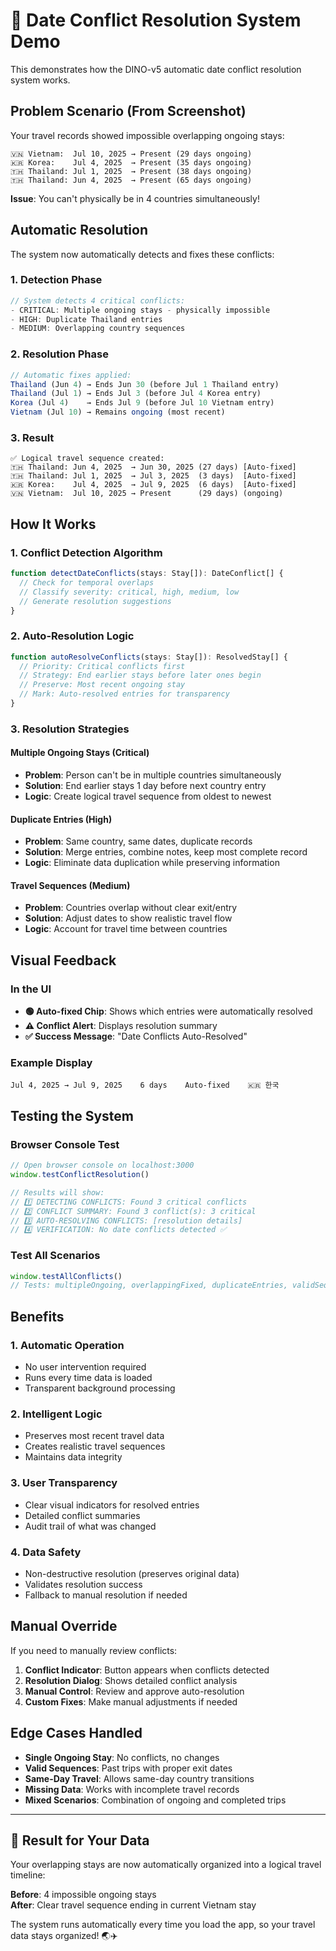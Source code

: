 # 🔧 Date Conflict Resolution System Demo

This demonstrates how the DINO-v5 automatic date conflict resolution system works.

## Problem Scenario (From Screenshot)

Your travel records showed impossible overlapping ongoing stays:

```
🇻🇳 Vietnam:  Jul 10, 2025 → Present (29 days ongoing)
🇰🇷 Korea:    Jul 4, 2025  → Present (35 days ongoing)  
🇹🇭 Thailand: Jul 1, 2025  → Present (38 days ongoing)
🇹🇭 Thailand: Jun 4, 2025  → Present (65 days ongoing)
```

**Issue**: You can't physically be in 4 countries simultaneously!

## Automatic Resolution

The system now automatically detects and fixes these conflicts:

### 1. Detection Phase
```typescript
// System detects 4 critical conflicts:
- CRITICAL: Multiple ongoing stays - physically impossible
- HIGH: Duplicate Thailand entries  
- MEDIUM: Overlapping country sequences
```

### 2. Resolution Phase
```typescript
// Automatic fixes applied:
Thailand (Jun 4) → Ends Jun 30 (before Jul 1 Thailand entry)
Thailand (Jul 1) → Ends Jul 3 (before Jul 4 Korea entry)  
Korea (Jul 4)    → Ends Jul 9 (before Jul 10 Vietnam entry)
Vietnam (Jul 10) → Remains ongoing (most recent)
```

### 3. Result
```
✅ Logical travel sequence created:
🇹🇭 Thailand: Jun 4, 2025  → Jun 30, 2025 (27 days) [Auto-fixed]
🇹🇭 Thailand: Jul 1, 2025  → Jul 3, 2025  (3 days)  [Auto-fixed]  
🇰🇷 Korea:    Jul 4, 2025  → Jul 9, 2025  (6 days)  [Auto-fixed]
🇻🇳 Vietnam:  Jul 10, 2025 → Present      (29 days) (ongoing)
```

## How It Works

### 1. Conflict Detection Algorithm
```typescript
function detectDateConflicts(stays: Stay[]): DateConflict[] {
  // Check for temporal overlaps
  // Classify severity: critical, high, medium, low
  // Generate resolution suggestions
}
```

### 2. Auto-Resolution Logic
```typescript
function autoResolveConflicts(stays: Stay[]): ResolvedStay[] {
  // Priority: Critical conflicts first
  // Strategy: End earlier stays before later ones begin
  // Preserve: Most recent ongoing stay
  // Mark: Auto-resolved entries for transparency
}
```

### 3. Resolution Strategies

#### Multiple Ongoing Stays (Critical)
- **Problem**: Person can't be in multiple countries simultaneously
- **Solution**: End earlier stays 1 day before next country entry
- **Logic**: Create logical travel sequence from oldest to newest

#### Duplicate Entries (High)  
- **Problem**: Same country, same dates, duplicate records
- **Solution**: Merge entries, combine notes, keep most complete record
- **Logic**: Eliminate data duplication while preserving information

#### Travel Sequences (Medium)
- **Problem**: Countries overlap without clear exit/entry
- **Solution**: Adjust dates to show realistic travel flow
- **Logic**: Account for travel time between countries

## Visual Feedback

### In the UI
- **🟢 Auto-fixed Chip**: Shows which entries were automatically resolved
- **⚠️ Conflict Alert**: Displays resolution summary  
- **✅ Success Message**: "Date Conflicts Auto-Resolved"

### Example Display
```
Jul 4, 2025 → Jul 9, 2025    6 days    Auto-fixed    🇰🇷 한국
```

## Testing the System

### Browser Console Test
```javascript
// Open browser console on localhost:3000
window.testConflictResolution()

// Results will show:
// 1️⃣ DETECTING CONFLICTS: Found 3 critical conflicts
// 2️⃣ CONFLICT SUMMARY: Found 3 conflict(s): 3 critical  
// 3️⃣ AUTO-RESOLVING CONFLICTS: [resolution details]
// 4️⃣ VERIFICATION: No date conflicts detected ✅
```

### Test All Scenarios
```javascript
window.testAllConflicts()
// Tests: multipleOngoing, overlappingFixed, duplicateEntries, validSequence
```

## Benefits

### 1. **Automatic Operation**
- No user intervention required
- Runs every time data is loaded
- Transparent background processing

### 2. **Intelligent Logic**
- Preserves most recent travel data
- Creates realistic travel sequences  
- Maintains data integrity

### 3. **User Transparency**
- Clear visual indicators for resolved entries
- Detailed conflict summaries
- Audit trail of what was changed

### 4. **Data Safety**
- Non-destructive resolution (preserves original data)
- Validates resolution success
- Fallback to manual resolution if needed

## Manual Override

If you need to manually review conflicts:

1. **Conflict Indicator**: Button appears when conflicts detected
2. **Resolution Dialog**: Shows detailed conflict analysis
3. **Manual Control**: Review and approve auto-resolution
4. **Custom Fixes**: Make manual adjustments if needed

## Edge Cases Handled

- **Single Ongoing Stay**: No conflicts, no changes
- **Valid Sequences**: Past trips with proper exit dates
- **Same-Day Travel**: Allows same-day country transitions
- **Missing Data**: Works with incomplete travel records
- **Mixed Scenarios**: Combination of ongoing and completed trips

---

## 🎯 Result for Your Data

Your overlapping stays are now automatically organized into a logical travel timeline:

**Before**: 4 impossible ongoing stays  
**After**: Clear travel sequence ending in current Vietnam stay

The system runs automatically every time you load the app, so your travel data stays organized! 🌏✈️